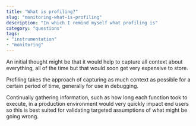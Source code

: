 ```yaml
---
title: "What is profiling?"
slug: "monitoring-what-is-profiling"
description: "In which I remind myself what profiling is"
category: "questions"
tags:
- "instrumentation"
- "monitoring"
---
```


An initial thought might be that it would help to capture all context about everything, all of the time but that would soon get very expensive to store.

Profiling takes the approach of capturing as much context as possible for a certain period of time, generally for use in debugging.

Continually gathering information, such as how long each function took to execute, in a production environment would very quickly impact end users so this is best suited for validating targeted assumptions of what might be going wrong.

